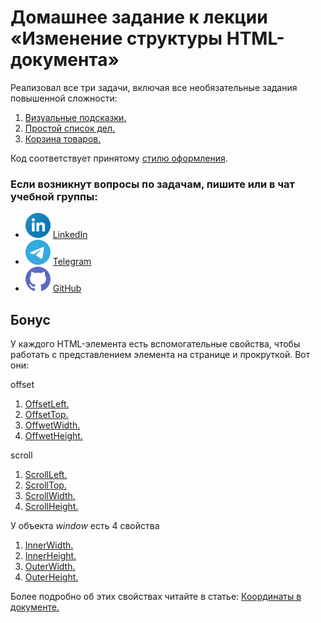 # Домашнее задание к лекции «Изменение структуры HTML-документа»  

Реализовал все три задачи, включая все необязательные задания повышенной сложности:  

1. [Визуальные подсказки.](./tooltip/)  
2. [Простой список дел.](./todo/)  
3. [Корзина товаров.](./cart/)  

Код соответствует принятому [стилю оформления](../../codestyle).  

### Если возникнут вопросы по задачам, пишите или в чат учебной группы:
- ![LinkedIn](../../assets/svg/linkedin-icon.svg) [LinkedIn](https://www.linkedin.com/in/dm-morozov/)
- ![Telegram](../../assets/svg/telegram.svg) [Telegram](https://t.me/dem2014)
- ![GitHub](../../assets/svg/github-icon.svg) [GitHub](https://github.com/dm-morozov/)

## Бонус

У каждого HTML-элемента есть вспомогательные свойства, чтобы работать
с представлением элемента на странице и прокруткой. Вот они:

offset

1. [OffsetLeft.](https://developer.mozilla.org/ru/docs/Web/API/HTMLElement/offsetLeft)
2. [OffsetTop.](https://developer.mozilla.org/ru/docs/Web/API/HTMLElement/offsetTop)
3. [OffwetWidth.](https://developer.mozilla.org/ru/docs/Web/API/HTMLElement/offsetWidth)
4. [OffwetHeight.](https://developer.mozilla.org/ru/docs/Web/API/HTMLElement/offsetHeight)

scroll

1. [ScrollLeft.](https://developer.mozilla.org/ru/docs/Web/API/Element/scrollLeft)
2. [ScrollTop.](https://developer.mozilla.org/ru/docs/Web/API/Element/scrollTop)
3. [ScrollWidth.](https://developer.mozilla.org/ru/docs/Web/API/Element/scrollWidth)
4. [ScrollHeight.](https://developer.mozilla.org/ru/docs/Web/API/Element/scrollHeight)

У объекта *window* есть 4 свойства

1. [InnerWidth.](https://developer.mozilla.org/en-US/docs/Web/API/Window/innerWidth)
2. [InnerHeight.](https://developer.mozilla.org/en-US/docs/Web/API/Window/innerHeight)
3. [OuterWidth.](https://developer.mozilla.org/en-US/docs/Web/API/Window/outerWidth)
4. [OuterHeight.](https://developer.mozilla.org/en-US/docs/Web/API/Window/outerHeight)

Более подробно об этих свойствах читайте в статье:
[Координаты в документе.](https://learn.javascript.ru/coordinates-document)
